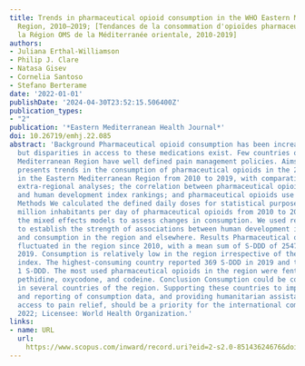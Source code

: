 ```yaml
---
title: Trends in pharmaceutical opioid consumption in the WHO Eastern Mediterranean
  Region, 2010–2019; [Tendances de la consommation d'opioïdes pharmaceutiques dans
  la Région OMS de la Méditerranée orientale, 2010-2019]
authors:
- Juliana Erthal-Williamson
- Philip J. Clare
- Natasa Gisev
- Cornelia Santoso
- Stefano Berterame
date: '2022-01-01'
publishDate: '2024-04-30T23:52:15.506400Z'
publication_types:
- "2"
publication: '*Eastern Mediterranean Health Journal*'
doi: 10.26719/emhj.22.085
abstract: 'Background Pharmaceutical opioid consumption has been increasing worldwide,
  but disparities in access to these medications exist. Few countries of the WHO Eastern
  Mediterranean Region have well defined pain management policies. Aims This study
  presents trends in the consumption of pharmaceutical opioids in the 22 countries
  in the Eastern Mediterranean Region from 2010 to 2019, with comparative intra-and
  extra-regional analyses; the correlation between pharmaceutical opioid consumption
  and human development index rankings; and pharmaceutical opioids use in the region.
  Methods We calculated the defined daily doses for statistical purposes (S-DDD) per
  million inhabitants per day of pharmaceutical opioids from 2010 to 2019, and used
  the mixed effects models to assess changes in consumption. We used regression analyses
  to establish the strength of associations between human development index level
  and consumption in the region and elsewhere. Results Pharmaceutical opioid use has
  fluctuated in the region since 2010, with a mean sum of S-DDD of 2547 for 2010–
  2019. Consumption is relatively low in the region irrespective of the human development
  index. The highest-consuming country reported 369 S-DDD in 2019 and the lowest reported
  1 S-DDD. The most used pharmaceutical opioids in the region were fentanyl, morphine,
  pethidine, oxycodone, and codeine. Conclusion Consumption could be considered inadequate
  in several countries of the region. Supporting these countries to improve collection
  and reporting of consumption data, and providing humanitarian assistance to enhance
  access to pain relief, should be a priority for the international community. © Authors
  2022; Licensee: World Health Organization.'
links:
- name: URL
  url: 
    https://www.scopus.com/inward/record.uri?eid=2-s2.0-85143624676&doi=10.26719%2femhj.22.085&partnerID=40&md5=245e613b3ad3b74c6f8cdac93f699c95
---
```

